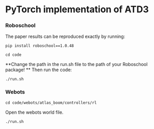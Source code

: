 # PyTorch implementation of ATD3

### Roboschool
The paper results can be reproduced exactly by running:

```
pip install roboschool==1.0.48
```
```
cd code
```
**Change the path in the run.sh file to the path of your Roboschool package! **
Then run the code:
```
./run.sh
```
### Webots

```
cd code/webots/atlas_boom/controllers/rl
```

Open the webots world file.
```
./run.sh
```


